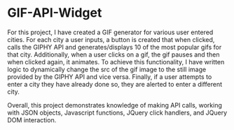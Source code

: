# GIF-API-Widget
For this project, I have created a GIF generator for various user entered cities. For each city a user inputs, a button is created that when clicked, calls the GIPHY API and generates/displays 10 of the most popular gifs for that city. Additionally, when a user clicks on a gif, the gif pauses and then when clicked again, it animates. To achieve this functionality, I have written logic to dynamically change the src of the gif image to the still image provided by the GIPHY API and vice versa. Finally, if a user attempts to enter a city they have already done so, they are alerted to enter a different city.

Overall, this project demonstrates knowledge of making API calls, working with JSON objects, Javascript functions, JQuery click handlers, and JQuery DOM interaction.